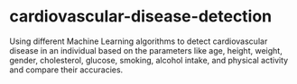 # cardiovascular-disease-detection
Using different Machine Learning algorithms to detect cardiovascular disease in an  individual based on the parameters like age, height, weight, gender, cholesterol, glucose, smoking,  alcohol intake, and physical activity and compare their accuracies.
